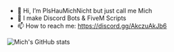 - 👋 Hi, I’m PlsHauMichNicht but just call me Mich
- 👀 I make Discord Bots & FiveM Scripts
- 📫 How to reach me: https://discord.gg/AkczuAkJb6 

![Mich's GitHub stats](https://github-readme-stats.vercel.app/api?username=plshaumichnicht)

<!---
PlsHauMichNicht/PlsHauMichNicht is a ✨ special ✨ repository because its `README.md` (this file) appears on your GitHub profile.
You can click the Preview link to take a look at your changes.
--->
